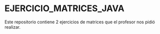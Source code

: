 # EJERCICIO_MATRICES_JAVA
Este repositorio contiene 2 ejercicios de matrices que el profesor nos pidió realizar.
